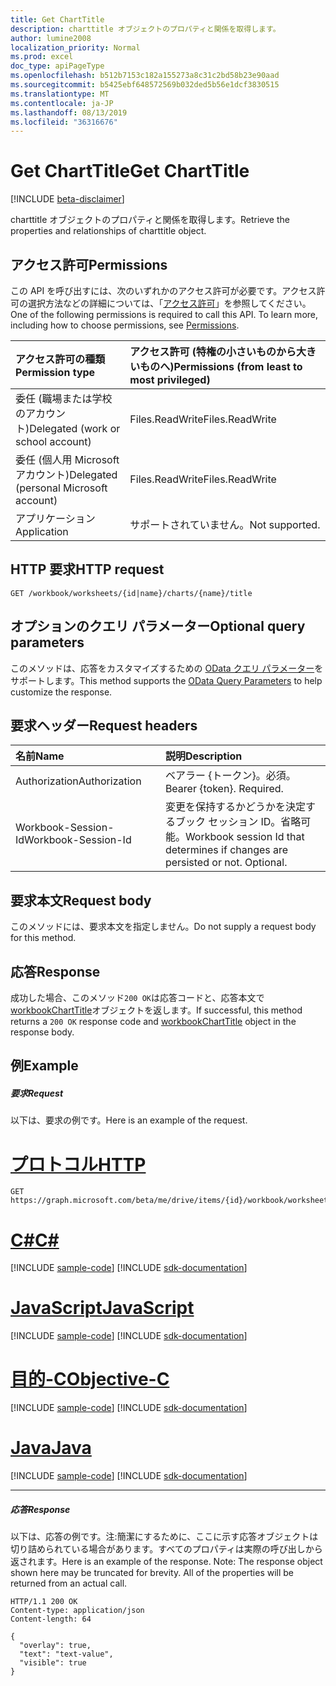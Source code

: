 ```yaml
---
title: Get ChartTitle
description: charttitle オブジェクトのプロパティと関係を取得します。
author: lumine2008
localization_priority: Normal
ms.prod: excel
doc_type: apiPageType
ms.openlocfilehash: b512b7153c182a155273a8c31c2bd58b23e90aad
ms.sourcegitcommit: b5425ebf648572569b032ded5b56e1dcf3830515
ms.translationtype: MT
ms.contentlocale: ja-JP
ms.lasthandoff: 08/13/2019
ms.locfileid: "36316676"
---
```

# <a name="get-charttitle"></a><span data-ttu-id="f6d6c-103">Get ChartTitle</span><span class="sxs-lookup"><span data-stu-id="f6d6c-103">Get ChartTitle</span></span>

[!INCLUDE [beta-disclaimer](../../includes/beta-disclaimer.md)]

<span data-ttu-id="f6d6c-104">charttitle オブジェクトのプロパティと関係を取得します。</span><span class="sxs-lookup"><span data-stu-id="f6d6c-104">Retrieve the properties and relationships of charttitle object.</span></span>
## <a name="permissions"></a><span data-ttu-id="f6d6c-105">アクセス許可</span><span class="sxs-lookup"><span data-stu-id="f6d6c-105">Permissions</span></span>
<span data-ttu-id="f6d6c-p101">この API を呼び出すには、次のいずれかのアクセス許可が必要です。アクセス許可の選択方法などの詳細については、「[アクセス許可](/graph/permissions-reference)」を参照してください。</span><span class="sxs-lookup"><span data-stu-id="f6d6c-p101">One of the following permissions is required to call this API. To learn more, including how to choose permissions, see [Permissions](/graph/permissions-reference).</span></span>

|<span data-ttu-id="f6d6c-108">アクセス許可の種類</span><span class="sxs-lookup"><span data-stu-id="f6d6c-108">Permission type</span></span>      | <span data-ttu-id="f6d6c-109">アクセス許可 (特権の小さいものから大きいものへ)</span><span class="sxs-lookup"><span data-stu-id="f6d6c-109">Permissions (from least to most privileged)</span></span>              |
|:--------------------|:---------------------------------------------------------|
|<span data-ttu-id="f6d6c-110">委任 (職場または学校のアカウント)</span><span class="sxs-lookup"><span data-stu-id="f6d6c-110">Delegated (work or school account)</span></span> | <span data-ttu-id="f6d6c-111">Files.ReadWrite</span><span class="sxs-lookup"><span data-stu-id="f6d6c-111">Files.ReadWrite</span></span>    |
|<span data-ttu-id="f6d6c-112">委任 (個人用 Microsoft アカウント)</span><span class="sxs-lookup"><span data-stu-id="f6d6c-112">Delegated (personal Microsoft account)</span></span> | <span data-ttu-id="f6d6c-113">Files.ReadWrite</span><span class="sxs-lookup"><span data-stu-id="f6d6c-113">Files.ReadWrite</span></span>    |
|<span data-ttu-id="f6d6c-114">アプリケーション</span><span class="sxs-lookup"><span data-stu-id="f6d6c-114">Application</span></span> | <span data-ttu-id="f6d6c-115">サポートされていません。</span><span class="sxs-lookup"><span data-stu-id="f6d6c-115">Not supported.</span></span> |

## <a name="http-request"></a><span data-ttu-id="f6d6c-116">HTTP 要求</span><span class="sxs-lookup"><span data-stu-id="f6d6c-116">HTTP request</span></span>
<!-- { "blockType": "ignored" } -->
```http
GET /workbook/worksheets/{id|name}/charts/{name}/title
```
## <a name="optional-query-parameters"></a><span data-ttu-id="f6d6c-117">オプションのクエリ パラメーター</span><span class="sxs-lookup"><span data-stu-id="f6d6c-117">Optional query parameters</span></span>
<span data-ttu-id="f6d6c-118">このメソッドは、応答をカスタマイズするための [OData クエリ パラメーター](https://developer.microsoft.com/graph/docs/concepts/query_parameters)をサポートします。</span><span class="sxs-lookup"><span data-stu-id="f6d6c-118">This method supports the [OData Query Parameters](https://developer.microsoft.com/graph/docs/concepts/query_parameters) to help customize the response.</span></span>

## <a name="request-headers"></a><span data-ttu-id="f6d6c-119">要求ヘッダー</span><span class="sxs-lookup"><span data-stu-id="f6d6c-119">Request headers</span></span>
| <span data-ttu-id="f6d6c-120">名前</span><span class="sxs-lookup"><span data-stu-id="f6d6c-120">Name</span></span>      |<span data-ttu-id="f6d6c-121">説明</span><span class="sxs-lookup"><span data-stu-id="f6d6c-121">Description</span></span>|
|:----------|:----------|
| <span data-ttu-id="f6d6c-122">Authorization</span><span class="sxs-lookup"><span data-stu-id="f6d6c-122">Authorization</span></span>  | <span data-ttu-id="f6d6c-p102">ベアラー {トークン}。必須。</span><span class="sxs-lookup"><span data-stu-id="f6d6c-p102">Bearer {token}. Required.</span></span> |
| <span data-ttu-id="f6d6c-125">Workbook-Session-Id</span><span class="sxs-lookup"><span data-stu-id="f6d6c-125">Workbook-Session-Id</span></span>  | <span data-ttu-id="f6d6c-p103">変更を保持するかどうかを決定するブック セッション ID。省略可能。</span><span class="sxs-lookup"><span data-stu-id="f6d6c-p103">Workbook session Id that determines if changes are persisted or not. Optional.</span></span>|

## <a name="request-body"></a><span data-ttu-id="f6d6c-128">要求本文</span><span class="sxs-lookup"><span data-stu-id="f6d6c-128">Request body</span></span>
<span data-ttu-id="f6d6c-129">このメソッドには、要求本文を指定しません。</span><span class="sxs-lookup"><span data-stu-id="f6d6c-129">Do not supply a request body for this method.</span></span>

## <a name="response"></a><span data-ttu-id="f6d6c-130">応答</span><span class="sxs-lookup"><span data-stu-id="f6d6c-130">Response</span></span>

<span data-ttu-id="f6d6c-131">成功した場合、このメソッド`200 OK`は応答コードと、応答本文で[workbookChartTitle](../resources/workbookcharttitle.md)オブジェクトを返します。</span><span class="sxs-lookup"><span data-stu-id="f6d6c-131">If successful, this method returns a `200 OK` response code and [workbookChartTitle](../resources/workbookcharttitle.md) object in the response body.</span></span>
## <a name="example"></a><span data-ttu-id="f6d6c-132">例</span><span class="sxs-lookup"><span data-stu-id="f6d6c-132">Example</span></span>
##### <a name="request"></a><span data-ttu-id="f6d6c-133">要求</span><span class="sxs-lookup"><span data-stu-id="f6d6c-133">Request</span></span>
<span data-ttu-id="f6d6c-134">以下は、要求の例です。</span><span class="sxs-lookup"><span data-stu-id="f6d6c-134">Here is an example of the request.</span></span>

# <a name="httptabhttp"></a>[<span data-ttu-id="f6d6c-135">プロトコル</span><span class="sxs-lookup"><span data-stu-id="f6d6c-135">HTTP</span></span>](#tab/http)
<!-- {
  "blockType": "request",
  "name": "get_charttitle"
}-->
```http
GET https://graph.microsoft.com/beta/me/drive/items/{id}/workbook/worksheets/{id|name}/charts/{name}/title
```
# <a name="ctabcsharp"></a>[<span data-ttu-id="f6d6c-136">C#</span><span class="sxs-lookup"><span data-stu-id="f6d6c-136">C#</span></span>](#tab/csharp)
[!INCLUDE [sample-code](../includes/snippets/csharp/get-charttitle-csharp-snippets.md)]
[!INCLUDE [sdk-documentation](../includes/snippets/snippets-sdk-documentation-link.md)]

# <a name="javascripttabjavascript"></a>[<span data-ttu-id="f6d6c-137">JavaScript</span><span class="sxs-lookup"><span data-stu-id="f6d6c-137">JavaScript</span></span>](#tab/javascript)
[!INCLUDE [sample-code](../includes/snippets/javascript/get-charttitle-javascript-snippets.md)]
[!INCLUDE [sdk-documentation](../includes/snippets/snippets-sdk-documentation-link.md)]

# <a name="objective-ctabobjc"></a>[<span data-ttu-id="f6d6c-138">目的-C</span><span class="sxs-lookup"><span data-stu-id="f6d6c-138">Objective-C</span></span>](#tab/objc)
[!INCLUDE [sample-code](../includes/snippets/objc/get-charttitle-objc-snippets.md)]
[!INCLUDE [sdk-documentation](../includes/snippets/snippets-sdk-documentation-link.md)]

# <a name="javatabjava"></a>[<span data-ttu-id="f6d6c-139">Java</span><span class="sxs-lookup"><span data-stu-id="f6d6c-139">Java</span></span>](#tab/java)
[!INCLUDE [sample-code](../includes/snippets/java/get-charttitle-java-snippets.md)]
[!INCLUDE [sdk-documentation](../includes/snippets/snippets-sdk-documentation-link.md)]

---

##### <a name="response"></a><span data-ttu-id="f6d6c-140">応答</span><span class="sxs-lookup"><span data-stu-id="f6d6c-140">Response</span></span>
<span data-ttu-id="f6d6c-p104">以下は、応答の例です。注:簡潔にするために、ここに示す応答オブジェクトは切り詰められている場合があります。すべてのプロパティは実際の呼び出しから返されます。</span><span class="sxs-lookup"><span data-stu-id="f6d6c-p104">Here is an example of the response. Note: The response object shown here may be truncated for brevity. All of the properties will be returned from an actual call.</span></span>
<!-- {
  "blockType": "response",
  "truncated": true,
  "@odata.type": "microsoft.graph.workbookChartTitle"
} -->
```http
HTTP/1.1 200 OK
Content-type: application/json
Content-length: 64

{
  "overlay": true,
  "text": "text-value",
  "visible": true
}
```

<!-- uuid: 8fcb5dbc-d5aa-4681-8e31-b001d5168d79
2015-10-25 14:57:30 UTC -->
<!--
{
  "type": "#page.annotation",
  "description": "Get ChartTitle",
  "keywords": "",
  "section": "documentation",
  "tocPath": "",
  "suppressions": [
  ]
}
-->
